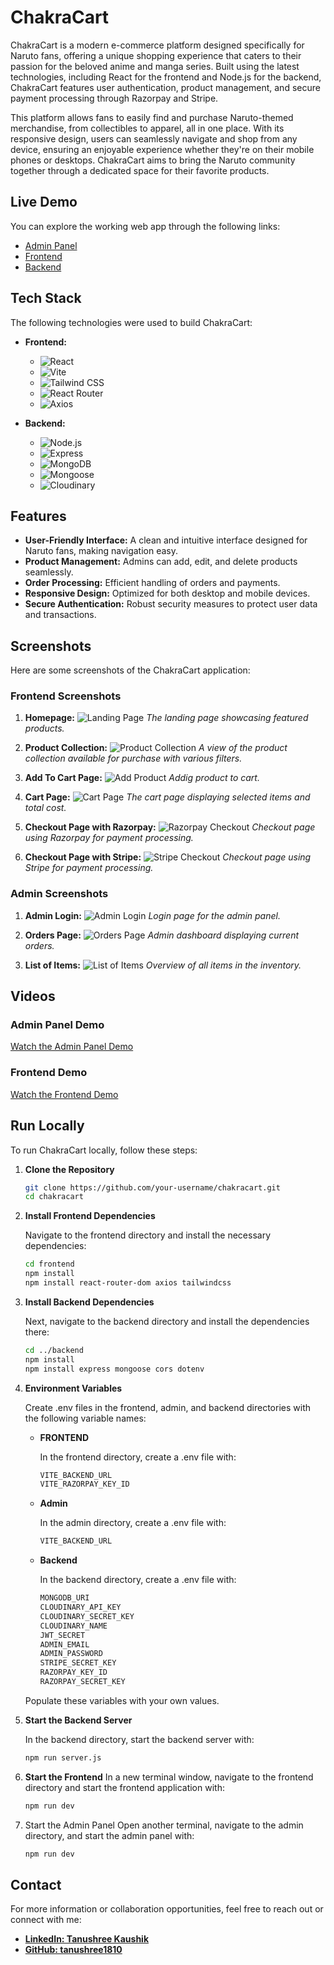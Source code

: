 # ChakraCart

ChakraCart is a modern e-commerce platform designed specifically for Naruto fans, offering a unique shopping experience that caters to their passion for the beloved anime and manga series. Built using the latest technologies, including React for the frontend and Node.js for the backend, ChakraCart features user authentication, product management, and secure payment processing through Razorpay and Stripe.

This platform allows fans to easily find and purchase Naruto-themed merchandise, from collectibles to apparel, all in one place. With its responsive design, users can seamlessly navigate and shop from any device, ensuring an enjoyable experience whether they're on their mobile phones or desktops. ChakraCart aims to bring the Naruto community together through a dedicated space for their favorite products.

## Live Demo

You can explore the working web app through the following links:

- [Admin Panel](https://chakracart-admin.vercel.app/) 
- [Frontend](https://chakracart-frontend.vercel.app/) 
- [Backend](https://chakracart-backend.vercel.app/)

## Tech Stack

The following technologies were used to build ChakraCart:

- **Frontend:**
  - ![React](https://img.shields.io/badge/React-61DAFB?style=for-the-badge&logo=react&logoColor=white)
  - ![Vite](https://img.shields.io/badge/Vite-646CFF?style=for-the-badge&logo=vite&logoColor=white)
  - ![Tailwind CSS](https://img.shields.io/badge/Tailwind%20CSS-06B6D4?style=for-the-badge&logo=tailwind-css&logoColor=white)
  - ![React Router](https://img.shields.io/badge/React%20Router-CA4245?style=for-the-badge&logo=react-router&logoColor=white)
  - ![Axios](https://img.shields.io/badge/Axios-5A29E3?style=for-the-badge&logo=axios&logoColor=white)

- **Backend:**
  - ![Node.js](https://img.shields.io/badge/Node.js-8CC84B?style=for-the-badge&logo=nodedotjs&logoColor=white)
  - ![Express](https://img.shields.io/badge/Express-000000?style=for-the-badge&logo=express&logoColor=white)
  - ![MongoDB](https://img.shields.io/badge/MongoDB-47A248?style=for-the-badge&logo=mongodb&logoColor=white)
  - ![Mongoose](https://img.shields.io/badge/Mongoose-880000?style=for-the-badge&logo=mongoose&logoColor=white)
  - ![Cloudinary](https://img.shields.io/badge/Cloudinary-2B8A3A?style=for-the-badge&logo=cloudinary&logoColor=white)

## Features

- **User-Friendly Interface:** A clean and intuitive interface designed for Naruto fans, making navigation easy.
- **Product Management:** Admins can add, edit, and delete products seamlessly.
- **Order Processing:** Efficient handling of orders and payments.
- **Responsive Design:** Optimized for both desktop and mobile devices.
- **Secure Authentication:** Robust security measures to protect user data and transactions.

## Screenshots

Here are some screenshots of the ChakraCart application:

### Frontend Screenshots

1. **Homepage:**
   ![Landing Page](https://github.com/user-attachments/assets/a69265cc-f502-4db3-bd8e-6b4494f5b4ca)
   *The landing page showcasing featured products.*

2. **Product Collection:**
   ![Product Collection](https://github.com/user-attachments/assets/e6dce5d9-1745-400a-a659-456faecc9d4b)
   *A view of the product collection available for purchase with various filters.*

4. **Add To Cart Page:**
   ![Add Product](https://github.com/user-attachments/assets/52e9bb1b-d30e-4865-bf3e-928fe76731c0)
   *Addig product to cart.*

5. **Cart Page:**
   ![Cart Page](https://github.com/user-attachments/assets/09f4c743-15f9-41e3-bd96-271f439d1dd2)
   *The cart page displaying selected items and total cost.*

6. **Checkout Page with Razorpay:**
   ![Razorpay Checkout](https://github.com/user-attachments/assets/379016f3-3ea8-4159-b9ac-72b9519af46d)
   *Checkout page using Razorpay for payment processing.*

7. **Checkout Page with Stripe:**
   ![Stripe Checkout](https://github.com/user-attachments/assets/f5370c30-68d6-4987-89d4-be603c45da64)
   *Checkout page using Stripe for payment processing.*



### Admin Screenshots

1. **Admin Login:**
   ![Admin Login](https://github.com/user-attachments/assets/611b5337-47c9-4e9f-a74b-15a9eadb89b5)
   *Login page for the admin panel.*

2. **Orders Page:**
   ![Orders Page](https://github.com/user-attachments/assets/3acc6a05-a9e9-4d68-b0b1-25dd9125e5fa)
   *Admin dashboard displaying current orders.*

3. **List of Items:**
   ![List of Items](https://github.com/user-attachments/assets/efafab41-6792-4445-9b6e-aab31b2f0ac7)
   *Overview of all items in the inventory.*


## Videos

### Admin Panel Demo
[Watch the Admin Panel Demo](https://www.youtube.com/watch?v=Dgok6z-5nbM)

### Frontend Demo
[Watch the Frontend Demo](https://www.youtube.com/watch?v=mCl7lRTsnnI)


## Run Locally

To run ChakraCart locally, follow these steps:

1. **Clone the Repository**
   ```bash
   git clone https://github.com/your-username/chakracart.git
   cd chakracart

2. **Install Frontend Dependencies**
   
   Navigate to the frontend directory and install the necessary dependencies:
   ```bash
   cd frontend
   npm install
   npm install react-router-dom axios tailwindcss


3. **Install Backend Dependencies**

    Next, navigate to the backend directory and install the dependencies there:
    ```bash
    cd ../backend
    npm install
    npm install express mongoose cors dotenv

4. **Environment Variables**

    Create .env files in the frontend, admin, and backend directories with the following variable names:
    - **FRONTEND**
      
      In the frontend directory, create a .env file with:
      ```bash
      VITE_BACKEND_URL
      VITE_RAZORPAY_KEY_ID

    - **Admin**
      
      In the admin directory, create a .env file with:
      ```bash
      VITE_BACKEND_URL

    - **Backend**
      
      In the backend directory, create a .env file with:
      ```bash
      MONGODB_URI
      CLOUDINARY_API_KEY
      CLOUDINARY_SECRET_KEY
      CLOUDINARY_NAME
      JWT_SECRET
      ADMIN_EMAIL
      ADMIN_PASSWORD
      STRIPE_SECRET_KEY
      RAZORPAY_KEY_ID
      RAZORPAY_SECRET_KEY
    Populate these variables with your own values.

5. **Start the Backend Server**

      In the backend directory, start the backend server with:
      ```bash
      npm run server.js


6. **Start the Frontend**
      In a new terminal window, navigate to the frontend directory and start the frontend application with:
      ```bash
      npm run dev

7. Start the Admin Panel
      Open another terminal, navigate to the admin directory, and start the admin panel with:
      ```bash
      npm run dev

## Contact

For more information or collaboration opportunities, feel free to reach out or connect with me:

- **[LinkedIn: Tanushree Kaushik](https://www.linkedin.com/in/tanushree-kaushik-855601221/)**
- **[GitHub: tanushree1810](https://github.com/tanushree1810)**


      

      




   
